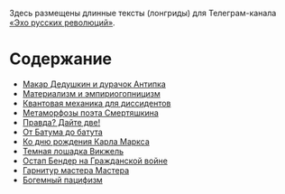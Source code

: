 Здесь размещены длинные тексты (лонгриды) для Телеграм-канала [«Эхо русских революций»](https://t.me/channel_1917).

# Содержание

* [Макар Дедушкин и дурачок Антипка](/echo-1917/dedushkin-i-durachok)
* [Материализм и эмпириогопницизм](/echo-1917/materializm)
* [Квантовая механика для диссидентов](/echo-1917/political-honest-smart)
* [Метаморфозы поэта Смертяшкина](/echo-1917/smertyashkin)
* [Правда? Дайте две!](/echo-1917/pravda-i-shumhin)
* [От Батума до батута](/echo-1917/batum)
* [Ко дню рождения Карла Маркса](/echo-1917/dr-marksa)
* [Темная лошадка Викжель](/echo-1917/vikjel)
* [Остап Бендер на Гражданской войне](/echo-1917/ostap-na-grajdanskoy)
* [Гарнитур мастера Мастера](/echo-1917/bulgakov-12-stulyev)
* [Богемный пацифизм](/echo-1917/bogemniy-pacifizm)

<!--
Их можно также найти в моем [boosty-блоге](https://boosty.to/channel-1917), где есть все необходимое для того, чтобы финансово поддержать усилия автора по исследованию феноменов 1905-1907 и 1917 гг.

Этот `README`-файл является главной страницей сайта, размещенного на gh-pages, поэтому cсылки в разделе «Содержание» не работают в репозитории Github. Начните просмотр [здесь](https://yababay.github.io/boosty-1917).

# Содержание

* [Темная лошадка Викжель](./vikjel)
* [Непредсказуемое прошлое Владимира Владимировича](./nepredskazuemoe-proshloe-vv)
* [«Чтобы пузом на врага лечь...»](articles/puzom-na-vraga)
* [Богемный милитаризм](articles/bogemniy-militarizm)
* [Поэтиное сердце](articles/poetinoe-serdtse)
* [Фрагменты из книги Марины Цветаевой «Вольный проезд»](articles/volniy-proezd)
* [Как Марина Цветаева «убила свою собственную трехлетнюю дочь»](articles/ubila-rebenka)
* [Бертран Рассел о Советах](articles/rassel-sovety)
* [Почему я отключил комментарии](articles/no-comments)
* [Шелдон и Ильич](articles/sheldon)
* [Бронепоезда Белой армии](articles/bronepoezd)
-->
